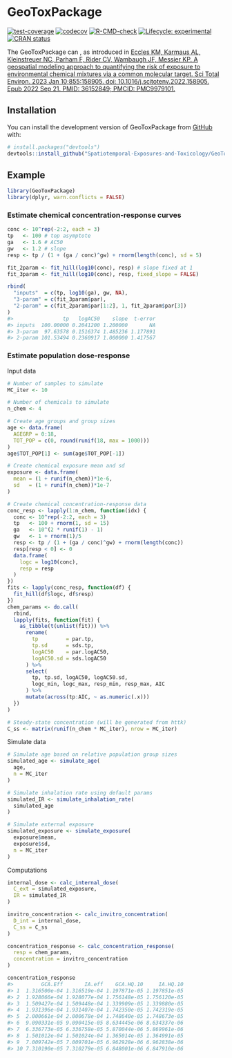 
<!-- README.md is generated from README.Rmd. Please edit that file -->

# GeoToxPackage

<!-- badges: start -->

[![test-coverage](https://github.com/Spatiotemporal-Exposures-and-Toxicology/GeoToxPackage/actions/workflows/test-coverage.yaml/badge.svg)](https://github.com/Spatiotemporal-Exposures-and-Toxicology/GeoToxPackage/actions/workflows/test-coverage.yaml)
[![codecov](https://codecov.io/github/Spatiotemporal-Exposures-and-Toxicology/GeoToxPackage/graph/badge.svg?token=I1L9BZJ58Y)](https://codecov.io/github/Spatiotemporal-Exposures-and-Toxicology/GeoToxPackage)
[![R-CMD-check](https://github.com/Spatiotemporal-Exposures-and-Toxicology/GeoToxPackage/actions/workflows/check-release.yaml/badge.svg)](https://github.com/Spatiotemporal-Exposures-and-Toxicology/GeoToxPackage/actions/workflows/check-release.yaml)
[![Lifecycle:
experimental](https://img.shields.io/badge/lifecycle-experimental-orange.svg)](https://lifecycle.r-lib.org/articles/stages.html#experimental)
[![CRAN
status](https://www.r-pkg.org/badges/version/GeoToxPackage)](https://CRAN.R-project.org/package=GeoToxPackage)

<!-- badges: end -->

The GeoToxPackage can <x y z plus other stuff>, as introduced in [Eccles
KM, Karmaus AL, Kleinstreuer NC, Parham F, Rider CV, Wambaugh JF,
Messier KP. A geospatial modeling approach to quantifying the risk of
exposure to environmental chemical mixtures via a common molecular
target. Sci Total Environ. 2023 Jan 10;855:158905. doi:
10.1016/j.scitotenv.2022.158905. Epub 2022 Sep 21. PMID: 36152849;
PMCID: PMC9979101.](https://pubmed.ncbi.nlm.nih.gov/36152849/)

## Installation

You can install the development version of GeoToxPackage from
[GitHub](https://github.com/) with:

``` r
# install.packages("devtools")
devtools::install_github("Spatiotemporal-Exposures-and-Toxicology/GeoToxPackage")
```

## Example

``` r
library(GeoToxPackage)
library(dplyr, warn.conflicts = FALSE)
```

### Estimate chemical concentration-response curves

``` r
conc <- 10^rep(-2:2, each = 3)
tp   <- 100 # top asymptote
ga   <- 1.6 # AC50
gw   <- 1.2 # slope
resp <- tp / (1 + (ga / conc)^gw) + rnorm(length(conc), sd = 5)

fit_2param <- fit_hill(log10(conc), resp) # slope fixed at 1
fit_3param <- fit_hill(log10(conc), resp, fixed_slope = FALSE)

rbind(
  "inputs"  = c(tp, log10(ga), gw, NA),
  "3-param" = c(fit_3param$par),
  "2-param" = c(fit_2param$par[1:2], 1, fit_2param$par[3])
)
#>                tp   logAC50    slope  t-error
#> inputs  100.00000 0.2041200 1.200000       NA
#> 3-param  97.63578 0.1516374 1.485236 1.177891
#> 2-param 101.53494 0.2360917 1.000000 1.417567
```

### Estimate population dose-response

Input data

``` r
# Number of samples to simulate
MC_iter <- 10

# Number of chemicals to simulate
n_chem <- 4

# Create age groups and group sizes
age <- data.frame(
  AGEGRP = 0:18,
  TOT_POP = c(0, round(runif(18, max = 1000)))
)
age$TOT_POP[1] <- sum(age$TOT_POP[-1])

# Create chemical exposure mean and sd
exposure <- data.frame(
  mean = (1 + runif(n_chem))*1e-6,
  sd   = (1 + runif(n_chem))*1e-7
)

# Create chemical concentration-response data
conc_resp <- lapply(1:n_chem, function(idx) {
  conc <- 10^rep(-2:2, each = 3)
  tp   <- 100 + rnorm(1, sd = 15)
  ga   <- 10^(2 * runif(1) - 1)
  gw   <- 1 + rnorm(1)/5
  resp <- tp / (1 + (ga / conc)^gw) + rnorm(length(conc))
  resp[resp < 0] <- 0
  data.frame(
    logc = log10(conc),
    resp = resp
  )
})
fits <- lapply(conc_resp, function(df) {
  fit_hill(df$logc, df$resp)
})
chem_params <- do.call(
  rbind,
  lapply(fits, function(fit) {
    as_tibble(t(unlist(fit))) %>%
      rename(
        tp         = par.tp,
        tp.sd      = sds.tp,
        logAC50    = par.logAC50,
        logAC50.sd = sds.logAC50
      ) %>%
      select(
        tp, tp.sd, logAC50, logAC50.sd,
        logc_min, logc_max, resp_min, resp_max, AIC
      ) %>%
      mutate(across(tp:AIC, ~ as.numeric(.x)))
  })
)

# Steady-state concentration (will be generated from httk)
C_ss <- matrix(runif(n_chem * MC_iter), nrow = MC_iter)
```

Simulate data

``` r
# Simulate age based on relative population group sizes
simulated_age <- simulate_age(
  age,
  n = MC_iter
)

# Simulate inhalation rate using default params
simulated_IR <- simulate_inhalation_rate(
  simulated_age
)

# Simulate external exposure
simulated_exposure <- simulate_exposure(
  exposure$mean,
  exposure$sd,
  n = MC_iter
)
```

Computations

``` r
internal_dose <- calc_internal_dose(
  C_ext = simulated_exposure,
  IR = simulated_IR
)

invitro_concentration <- calc_invitro_concentration(
  D_int = internal_dose,
  C_ss = C_ss
)

concentration_response <- calc_concentration_response(
  resp = chem_params,
  concentration = invitro_concentration
)

concentration_response
#>         GCA.Eff       IA.eff    GCA.HQ.10     IA.HQ.10
#> 1  1.316500e-04 1.316519e-04 1.197871e-05 1.197851e-05
#> 2  1.928066e-04 1.928077e-04 1.756148e-05 1.756120e-05
#> 3  1.509427e-04 1.509448e-04 1.339909e-05 1.339880e-05
#> 4  1.931396e-04 1.931407e-04 1.742350e-05 1.742319e-05
#> 5  2.000661e-04 2.000678e-04 1.748640e-05 1.748673e-05
#> 6  9.090331e-05 9.090415e-05 8.634445e-06 8.634337e-06
#> 7  6.336773e-05 6.336758e-05 5.870044e-06 5.869961e-06
#> 8  1.501012e-04 1.501024e-04 1.365014e-05 1.364991e-05
#> 9  7.009742e-05 7.009701e-05 6.962928e-06 6.962838e-06
#> 10 7.310190e-05 7.310279e-05 6.848001e-06 6.847910e-06
```
